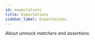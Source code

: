 ```yaml
---
id: expectations
title: Expectations
sidebar_label: Expectations
---
```


*About unmock matchers and assertions.*